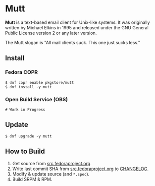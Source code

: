# Mutt

**Mutt** is a text-based email client for Unix-like systems. It was originally written by Michael Elkins in 1995 and released under the GNU General Public License version 2 or any later version.

The Mutt slogan is "All mail clients suck. This one just sucks less."

## Install

### Fedora COPR

```
$ dnf copr enable pkgstore/mutt
$ dnf install -y mutt
```

### Open Build Service (OBS)

```
# Work in Progress
```

## Update

```
$ dnf upgrade -y mutt
```

## How to Build

1. Get source from [src.fedoraproject.org](https://src.fedoraproject.org/rpms/mutt).
2. Write last commit SHA from [src.fedoraproject.org](https://src.fedoraproject.org/rpms/mutt) to [CHANGELOG](CHANGELOG).
3. Modify & update source (and `*.spec`).
4. Build SRPM & RPM.
